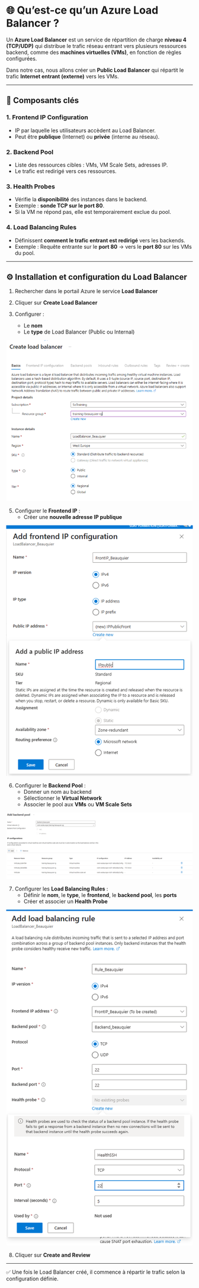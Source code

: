 # 🌐 Qu’est-ce qu’un Azure Load Balancer ?

Un **Azure Load Balancer** est un service de répartition de charge **niveau 4 (TCP/UDP)** qui distribue le trafic réseau entrant vers plusieurs ressources backend, comme des **machines virtuelles (VMs)**, en fonction de règles configurées.

Dans notre cas, nous allons créer un **Public Load Balancer** qui répartit le trafic **Internet entrant (externe)** vers les VMs.

---

## 🔁 Composants clés

### 1. Frontend IP Configuration
- IP par laquelle les utilisateurs accèdent au Load Balancer.
- Peut être **publique** (Internet) ou **privée** (interne au réseau).

### 2. Backend Pool
- Liste des ressources cibles : VMs, VM Scale Sets, adresses IP.
- Le trafic est redirigé vers ces ressources.

### 3. Health Probes
- Vérifie la **disponibilité** des instances dans le backend.
- Exemple : **sonde TCP sur le port 80**.
- Si la VM ne répond pas, elle est temporairement exclue du pool.

### 4. Load Balancing Rules
- Définissent **comment le trafic entrant est redirigé** vers les backends.
- Exemple : Requête entrante sur le **port 80** → vers le **port 80** sur les VMs du pool.

---

## ⚙️ Installation et configuration du Load Balancer

1. Rechercher dans le portail Azure le service **Load Balancer**
   
3. Cliquer sur **Create Load Balancer**
   
4. Configurer :
   - Le **nom**
   - Le **type** de Load Balancer (Public ou Internal)
     
![Basic Load Balancer](images/LB_BASIC.png)

5. Configurer le **Frontend IP** :
   - Créer une **nouvelle adresse IP publique**
     
![Basic Load Balancer](images/LB_FRONTEND.png)

6. Configurer le **Backend Pool** :
   - Donner un nom au backend
   - Sélectionner le **Virtual Network**
   - Associer le pool aux **VMs** ou **VM Scale Sets**
     
![Basic Load Balancer](images/LB_BACKEND.png)

7. Configurer les **Load Balancing Rules** :
   - Définir le **nom**, le **type**, le **frontend**, le **backend pool**, les **ports**
   - Créer et associer un **Health Probe**
     
![Basic Load Balancer](images/LB_RULE.png)

8. Cliquer sur **Create and Review**

---

✅ Une fois le Load Balancer créé, il commence à répartir le trafic selon la configuration définie.
